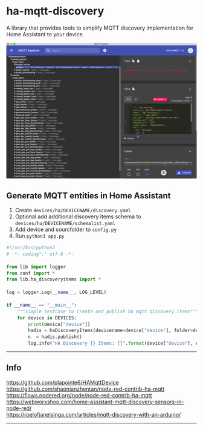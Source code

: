 # ha-mqtt-discovery
A library that provides tools to simplify MQTT discovery implementation for Home Assistant to your device.

![ha-mqtt-discovery](doc/mqtt_explorer_data.png)

## Generate MQTT entities in Home Assistant
1. Create `devices/ha/DEVICENAME/discovery.yaml`
2. Optional add additional discovery items schema to `devices/ha/DEVICENAME/schemalist.yaml`
3. Add device and sourcfolder to `config.py`
4. Run `python3 app.py`


```python
#!/usr/bin/python3
# -*- coding":" utf-8 -*-

from lib import logger
from conf import *
from lib.ha_discoveryitems import *

log = logger.Log(__name__, LOG_LEVEL)

if __name__ == "__main__":
    """simple testcase to create and publish ha mqtt discovery items"""
    for device in DEVICES:
        print(device["device"])
        hadis = haDiscoveryItems(devicename=device["device"], folder=device["source"])
        n  = hadis.publish()
        log.info("HA Discovery {} Items: {}".format(device["device"], n))
```

<hr>

## Info
>>
https://github.com/plapointe6/HAMqttDevice<br>
https://github.com/shaonianzhentan/node-red-contrib-ha-mqtt<br>
https://flows.nodered.org/node/node-red-contrib-ha-mqtt<br>
https://webworxshop.com/home-assistant-mqtt-discovery-sensors-in-node-red/<br>
https://roelofjanelsinga.com/articles/mqtt-discovery-with-an-arduino/<br>

<hr>
